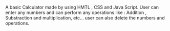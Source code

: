 A basic Calculator made by using HMTL , CSS and Java Script.
User can enter any numbers and can perform any operations like : Addition , Substraction and multiplication, etc...
user can also delete the numbers and operations.

